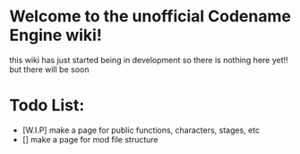 # Welcome to the unofficial Codename Engine wiki!

this wiki has just started being in development so there is nothing here yet!! but there will be soon

# Todo List:
- [W.I.P] make a page for public functions, characters, stages, etc
- [] make a page for mod file structure